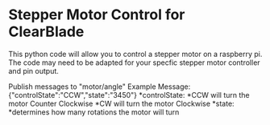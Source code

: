 # Stepper Motor Control for ClearBlade

This python code will allow you to control a stepper motor on a raspberry pi. The code may need to be adapted for your specfic stepper motor controller and pin output.

Publish messages to "motor/angle"
Example Message:
{"controlState":"CCW","state":"3450"}
 *controlState: 
  *CCW will turn the motor Counter Clockwise
  *CW will turn the motor Clockwise
 *state: 
  *determines how many rotations the motor will turn